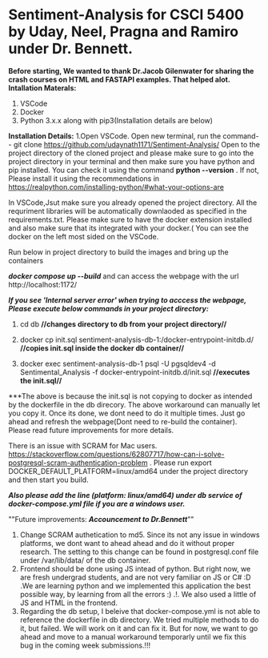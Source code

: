 # Sentiment-Analysis for CSCI 5400 by Uday, Neel, Pragna and Ramiro under Dr. Bennett. 
**Before starting, We wanted to thank Dr.Jacob Gilenwater for sharing the crash courses on HTML and FASTAPI examples. That helped alot.**
**Intallation Materals:**
1. VSCode
2. Docker
3. Python 3.x.x along with pip3(Installation details are below)

**Installation Details:**
1.Open VSCode. Open new terminal, run the command-- git clone https://github.com/udaynath1171/Sentiment-Analysis/
Open to the project directory of the cloned project and please make sure to go into the project directory in your terminal and then make sure you have python and pip installed.
You can check it using the command **python --version** . If not, Please install it using the recommendations in https://realpython.com/installing-python/#what-your-options-are 

In VSCode,Jsut make sure you already opened the project directory. All the requriment libraries will be automatically downlaoded as specified in the requirements.txt. Please make sure to have the docker extension installed and also make sure that its integrated with your docker.( You can see the docker on the left most sided on the VSCode.

Run below in project directory to build the images and bring up the containers

***docker compose up --build*** and can access the webpage with the url http://localhost:1172/ 

***If you see 'Internal server error' when trying to acccess the webpage, Please execute below commands in your project directory:***

1. cd db       **//changes directory to db from your project directory//**

2. docker cp init.sql sentiment-analysis-db-1:/docker-entrypoint-initdb.d/       **//copies init.sql inside the docker db container//**

3. docker exec sentiment-analysis-db-1 psql -U pgsqldev4 -d Sentimental_Analysis -f docker-entrypoint-initdb.d/init.sql       **//executes the init.sql//**

***The above is because the init.sql is not copying to docker as intended by the dockerfile in the db direcory. The above workaround can manually let you copy it. Once its done, we dont need to do it multiple times. Just go ahead and refresh the webpage(Dont need to re-build the container). Please read future improvements for more details.

There is an issue with SCRAM for Mac users. https://stackoverflow.com/questions/62807717/how-can-i-solve-postgresql-scram-authentication-problem . Please run export DOCKER_DEFAULT_PLATFORM=linux/amd64 under the project directory and then start you build.

***Also please add the line (platform: linux/amd64) under db service of docker-compose.yml file if you are a windows user.***

""Future improvements: ***Accouncement to Dr.Bennett***""

1. Change SCRAM authetication to md5. Since its not any issue in windows platforms, we dont want to ahead ahead and do it without proper research. The setting to this change can be found in postgresql.conf file under /var/lib/data/ of the db container.
2. Frontend should be done using JS intead of python. But right now, we are fresh undergrad students, and are not very familiar on JS or C# :D .We are      learning python and we implemented this application the best possible way, by learning from all the errors :) .!. We also used a little of JS and HTML in the frontend.
3. Regarding the db setup, I beleive that docker-compose.yml is not able to reference the dockerfile in db directory. We tried multiple methods to do it, but failed. We will work on it and can fix it. But for now, we want to go ahead and move to a manual workaround temporarly until we fix this bug in the coming week submissions.!!!
